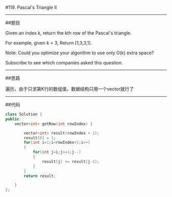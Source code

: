 #119. Pascal's Triangle II

------

##题目

Given an index k, return the kth row of the Pascal's triangle.

For example, given k = 3,
Return [1,3,3,1].

Note:
Could you optimize your algorithm to use only O(k) extra space?

Subscribe to see which companies asked this question.

------

##思路

遍历，由于只求第K行的数组值，数据结构只用一个vector就行了

------

##代码

```cpp
class Solution {
public:
    vector<int> getRow(int rowIndex) {

        vector<int> result(rowIndex + 1);
        result[0] = 1;
        for(int i=1;i<rowIndex+1;i++)
        {
            for(int j=i;j>=1;j--)
            {
                result[j] += result[j-1];
            }
        }
        return result;

    }
};
```